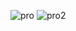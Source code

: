 ![pro](https://github.com/ishu-knit/climacast/assets/123448281/16239074-fb06-406b-82e6-f1d9eeb77c40)
![pro2](https://github.com/ishu-knit/climacast/assets/123448281/d6a2d0a0-b3fe-4995-af04-cfa2f0ac91ed)
